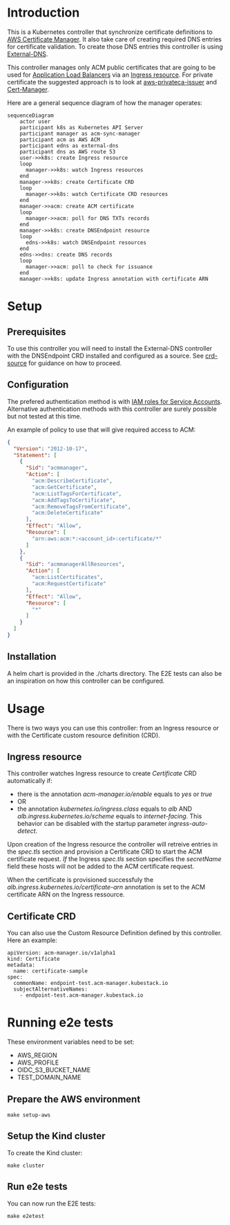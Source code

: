 # Introduction

This is a Kubernetes controller that synchronize certificate definitions to
[AWS Certificate Manager](https://aws.amazon.com/certificate-manager/). It also
take care of creating required DNS entries for certificate validation. To create
those DNS entries this controller is using [External-DNS](https://github.com/kubernetes-sigs/external-dns).

This controller manages only ACM public certificates that are going to be used
for [Application Load Balancers](https://aws.amazon.com/elasticloadbalancing/application-load-balancer/)
via an [Ingress resource](https://kubernetes.io/docs/concepts/services-networking/ingress/). For private
certificate the suggested approach is to look at [aws-privateca-issuer](https://github.com/cert-manager/aws-privateca-issuer) and [Cert-Manager](https://cert-manager.io/).

Here are a general sequence diagram of how the manager operates:
```mermaid
sequenceDiagram
    actor user
    participant k8s as Kubernetes API Server
    participant manager as acm-sync-manager
    participant acm as AWS ACM
    participant edns as external-dns
    participant dns as AWS route 53
    user->>k8s: create Ingress resource
    loop
      manager->>k8s: watch Ingress resources
    end
    manager->>k8s: create Certificate CRD
    loop
      manager->>k8s: watch Certificate CRD resources
    end
    manager->>acm: create ACM certificate
    loop
      manager->>acm: poll for DNS TXTs records
    end
    manager->>k8s: create DNSEndpoint resource
    loop
      edns->>k8s: watch DNSEndpoint resources
    end
    edns->>dns: create DNS records
    loop
      manager->>acm: poll to check for issuance
    end
    manager->>k8s: update Ingress annotation with certificate ARN
```

# Setup

## Prerequisites

To use this controller you will need to install the External-DNS controller with
the DNSEndpoint CRD installed and configured as a source. See
[crd-source](https://github.com/kubernetes-sigs/external-dns/blob/master/docs/contributing/crd-source.md) for
guidance on how to proceed.

## Configuration
The prefered authentication method is with [IAM roles for Service Accounts](https://docs.aws.amazon.com/eks/latest/userguide/iam-roles-for-service-accounts.html). Alternative authentication methods with this controller are surely possible but not tested at this time.

An example of policy to use that will give required access to ACM:
```json
{
  "Version": "2012-10-17",
  "Statement": [
    {
      "Sid": "acmmanager",
      "Action": [
        "acm:DescribeCertificate",
        "acm:GetCertificate",
        "acm:ListTagsForCertificate",
        "acm:AddTagsToCertificate",
        "acm:RemoveTagsFromCertificate",
        "acm:DeleteCertificate"
      ],
      "Effect": "Allow",
      "Resource": [
        "arn:aws:acm:*:<account_id>:certificate/*"
      ]
    },
    {
      "Sid": "acmmanagerAllResources",
      "Action": [
        "acm:ListCertificates",
        "acm:RequestCertificate"
      ],
      "Effect": "Allow",
      "Resource": [
        "*"
      ]
    }
  ]
}
```

## Installation
A helm chart is provided in the ./charts directory. The E2E tests can also be an inspiration on how this controller can be configured.

# Usage
There is two ways you can use this controller: from an Ingress resource or with the Certificate custom resource definition (CRD).

## Ingress resource
This controller watches Ingress resource to create *Certificate* CRD automatically if:
- there is the annotation *acm-manager.io/enable* equals to *yes* or *true*
- OR
- the annotation *kubernetes.io/ingress.class* equals to *alb* AND *alb.ingress.kubernetes.io/scheme* equals to *internet-facing*. This behavior can be disabled with the startup parameter *ingress-auto-detect*.

Upon creation of the Ingress resource the controller will retreive entries in the *spec.tls* section and provision a Certificate CRD to start the ACM certificate request. *If* the Ingress *spec.tls* section specifies the *secretName* field these hosts will not be added to the ACM certificate request.

When the certificate is provisioned successfuly the *alb.ingress.kubernetes.io/certificate-arn* annotation is set to the ACM certificate ARN on the Ingress ressource.

## Certificate CRD

You can also use the Custom Resource Definition defined by this controller. Here an example:

```
apiVersion: acm-manager.io/v1alpha1
kind: Certificate
metadata:
  name: certificate-sample
spec:
  commonName: endpoint-test.acm-manager.kubestack.io
  subjectAlternativeNames:
    - endpoint-test.acm-manager.kubestack.io
```

# Running e2e tests

These environment variables need to be set:
- AWS_REGION
- AWS_PROFILE
- OIDC_S3_BUCKET_NAME
- TEST_DOMAIN_NAME

## Prepare the AWS environment
```
make setup-aws
```

## Setup the Kind cluster

To create the Kind cluster:
```
make cluster
```

## Run e2e tests

You can now run the E2E tests:
```
make e2etest
```



